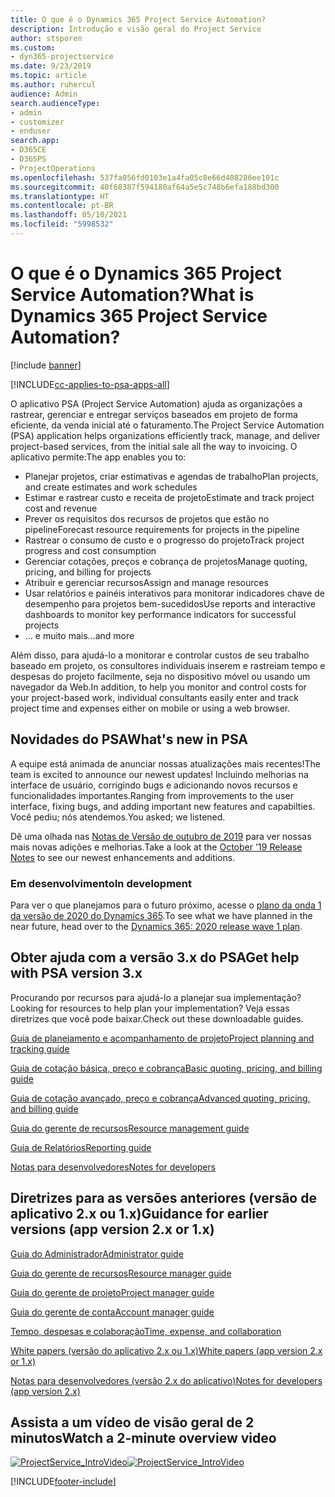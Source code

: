 ```yaml
---
title: O que é o Dynamics 365 Project Service Automation?
description: Introdução e visão geral do Project Service
author: stsporen
ms.custom:
- dyn365-projectservice
ms.date: 9/23/2019
ms.topic: article
ms.author: ruhercul
audience: Admin
search.audienceType:
- admin
- customizer
- enduser
search.app:
- D365CE
- D365PS
- ProjectOperations
ms.openlocfilehash: 537fa056fd0103e1a4fa05c8e66d408286ee101c
ms.sourcegitcommit: 40f68387f594180af64a5e5c748b6efa188bd300
ms.translationtype: HT
ms.contentlocale: pt-BR
ms.lasthandoff: 05/10/2021
ms.locfileid: "5998532"
---
```

# <a name="what-is-dynamics-365-project-service-automation"></a><span data-ttu-id="a7d9c-103">O que é o Dynamics 365 Project Service Automation?</span><span class="sxs-lookup"><span data-stu-id="a7d9c-103">What is Dynamics 365 Project Service Automation?</span></span>

[!include [banner](../includes/psa-now-project-operations.md)]

[!INCLUDE[cc-applies-to-psa-apps-all](../includes/cc-applies-to-psa-apps-all.md)]

<span data-ttu-id="a7d9c-104">O aplicativo PSA (Project Service Automation) ajuda as organizações a rastrear, gerenciar e entregar serviços baseados em projeto de forma eficiente, da venda inicial até o faturamento.</span><span class="sxs-lookup"><span data-stu-id="a7d9c-104">The Project Service Automation (PSA) application helps organizations efficiently track, manage, and deliver project-based services, from the initial sale all the way to invoicing.</span></span> <span data-ttu-id="a7d9c-105">O aplicativo permite:</span><span class="sxs-lookup"><span data-stu-id="a7d9c-105">The app enables you to:</span></span>

- <span data-ttu-id="a7d9c-106">Planejar projetos, criar estimativas e agendas de trabalho</span><span class="sxs-lookup"><span data-stu-id="a7d9c-106">Plan projects, and create estimates and work schedules</span></span>
- <span data-ttu-id="a7d9c-107">Estimar e rastrear custo e receita de projeto</span><span class="sxs-lookup"><span data-stu-id="a7d9c-107">Estimate and track project cost and revenue</span></span>
- <span data-ttu-id="a7d9c-108">Prever os requisitos dos recursos de projetos que estão no pipeline</span><span class="sxs-lookup"><span data-stu-id="a7d9c-108">Forecast resource requirements for projects in the pipeline</span></span>
- <span data-ttu-id="a7d9c-109">Rastrear o consumo de custo e o progresso do projeto</span><span class="sxs-lookup"><span data-stu-id="a7d9c-109">Track project progress and cost consumption</span></span>
- <span data-ttu-id="a7d9c-110">Gerenciar cotações, preços e cobrança de projetos</span><span class="sxs-lookup"><span data-stu-id="a7d9c-110">Manage quoting, pricing, and billing for projects</span></span>
- <span data-ttu-id="a7d9c-111">Atribuir e gerenciar recursos</span><span class="sxs-lookup"><span data-stu-id="a7d9c-111">Assign and manage resources</span></span>
- <span data-ttu-id="a7d9c-112">Usar relatórios e painéis interativos para monitorar indicadores chave de desempenho para projetos bem-sucedidos</span><span class="sxs-lookup"><span data-stu-id="a7d9c-112">Use reports and interactive dashboards to monitor key performance indicators for successful projects</span></span>
- <span data-ttu-id="a7d9c-113">... e muito mais</span><span class="sxs-lookup"><span data-stu-id="a7d9c-113">...and more</span></span>

<span data-ttu-id="a7d9c-114">Além disso, para ajudá-lo a monitorar e controlar custos de seu trabalho baseado em projeto, os consultores individuais inserem e rastreiam tempo e despesas do projeto facilmente, seja no dispositivo móvel ou usando um navegador da Web.</span><span class="sxs-lookup"><span data-stu-id="a7d9c-114">In addition, to help you monitor and control costs for your project-based work, individual consultants easily enter and track project time and expenses either on mobile or using a web browser.</span></span>

## <a name="whats-new-in-psa"></a><span data-ttu-id="a7d9c-115">Novidades do PSA</span><span class="sxs-lookup"><span data-stu-id="a7d9c-115">What's new in PSA</span></span>
<span data-ttu-id="a7d9c-116">A equipe está animada de anunciar nossas atualizações mais recentes!</span><span class="sxs-lookup"><span data-stu-id="a7d9c-116">The team is excited to announce our newest updates!</span></span> <span data-ttu-id="a7d9c-117">Incluindo melhorias na interface de usuário, corrigindo bugs e adicionando novos recursos e funcionalidades importantes.</span><span class="sxs-lookup"><span data-stu-id="a7d9c-117">Ranging from improvements to the user interface, fixing bugs, and adding important new features and capabilties.</span></span> <span data-ttu-id="a7d9c-118">Você pediu; nós atendemos.</span><span class="sxs-lookup"><span data-stu-id="a7d9c-118">You asked; we listened.</span></span>

<span data-ttu-id="a7d9c-119">Dê uma olhada nas [Notas de Versão de outubro de 2019](/dynamics365-release-plan/2019wave2/index) para ver nossas mais novas adições e melhorias.</span><span class="sxs-lookup"><span data-stu-id="a7d9c-119">Take a look at the [October '19 Release Notes](/dynamics365-release-plan/2019wave2/index) to see our newest enhancements and additions.</span></span>

### <a name="in-development"></a><span data-ttu-id="a7d9c-120">Em desenvolvimento</span><span class="sxs-lookup"><span data-stu-id="a7d9c-120">In development</span></span>
<span data-ttu-id="a7d9c-121">Para ver o que planejamos para o futuro próximo, acesse o [plano da onda 1 da versão de 2020 do Dynamics 365](/dynamics365-release-plan/2020wave1/index).</span><span class="sxs-lookup"><span data-stu-id="a7d9c-121">To see what we have planned in the near future, head over to the [Dynamics 365: 2020 release wave 1 plan](/dynamics365-release-plan/2020wave1/index).</span></span>

## <a name="get-help-with-psa-version-3x"></a><span data-ttu-id="a7d9c-122">Obter ajuda com a versão 3.x do PSA</span><span class="sxs-lookup"><span data-stu-id="a7d9c-122">Get help with PSA version 3.x</span></span>
<span data-ttu-id="a7d9c-123">Procurando por recursos para ajudá-lo a planejar sua implementação?</span><span class="sxs-lookup"><span data-stu-id="a7d9c-123">Looking for resources to help plan your implementation?</span></span> <span data-ttu-id="a7d9c-124">Veja essas diretrizes que você pode baixar.</span><span class="sxs-lookup"><span data-stu-id="a7d9c-124">Check out these downloadable guides.</span></span>

 [<span data-ttu-id="a7d9c-125">Guia de planejamento e acompanhamento de projeto</span><span class="sxs-lookup"><span data-stu-id="a7d9c-125">Project planning and tracking guide</span></span>](../psa/implementation-guides/project-planning-tracking.md)

 [<span data-ttu-id="a7d9c-126">Guia de cotação básica, preço e cobrança</span><span class="sxs-lookup"><span data-stu-id="a7d9c-126">Basic quoting, pricing, and billing guide</span></span>](../psa/implementation-guides/begin-quoting-pricing-billing.md)

 [<span data-ttu-id="a7d9c-127">Guia de cotação avançado, preço e cobrança</span><span class="sxs-lookup"><span data-stu-id="a7d9c-127">Advanced quoting, pricing, and billing guide</span></span>](../psa/implementation-guides/adv-quoting-pricing-billing.md)

 [<span data-ttu-id="a7d9c-128">Guia do gerente de recursos</span><span class="sxs-lookup"><span data-stu-id="a7d9c-128">Resource management guide</span></span>](../psa/implementation-guides/resource-management-guide.md)

 [<span data-ttu-id="a7d9c-129">Guia de Relatórios</span><span class="sxs-lookup"><span data-stu-id="a7d9c-129">Reporting guide</span></span>](../psa/implementation-guides/reporting-guide.md)

 [<span data-ttu-id="a7d9c-130">Notas para desenvolvedores</span><span class="sxs-lookup"><span data-stu-id="a7d9c-130">Notes for developers</span></span>](../psa/developer-guides/overview-dev-notes-v3.x.md)

## <a name="guidance-for-earlier-versions-app-version-2x-or-1x"></a><span data-ttu-id="a7d9c-131">Diretrizes para as versões anteriores (versão de aplicativo 2.x ou 1.x)</span><span class="sxs-lookup"><span data-stu-id="a7d9c-131">Guidance for earlier versions (app version 2.x or 1.x)</span></span>
 [<span data-ttu-id="a7d9c-132">Guia do Administrador</span><span class="sxs-lookup"><span data-stu-id="a7d9c-132">Administrator guide</span></span>](../psa/admin-guide.md)

 [<span data-ttu-id="a7d9c-133">Guia do gerente de recursos</span><span class="sxs-lookup"><span data-stu-id="a7d9c-133">Resource manager guide</span></span>](../psa/resource-manager-guide.md)

 [<span data-ttu-id="a7d9c-134">Guia do gerente de projeto</span><span class="sxs-lookup"><span data-stu-id="a7d9c-134">Project manager guide</span></span>](../psa/project-manager-guide.md)

 [<span data-ttu-id="a7d9c-135">Guia do gerente de conta</span><span class="sxs-lookup"><span data-stu-id="a7d9c-135">Account manager guide</span></span>](../psa/account-manager-guide.md)

 [<span data-ttu-id="a7d9c-136">Tempo, despesas e colaboração</span><span class="sxs-lookup"><span data-stu-id="a7d9c-136">Time, expense, and collaboration</span></span>](../psa/time-expense-collaboration-guide.md)

 [<span data-ttu-id="a7d9c-137">White papers (versão do aplicativo 2.x ou 1.x)</span><span class="sxs-lookup"><span data-stu-id="a7d9c-137">White papers (app version 2.x or 1.x)</span></span>](../psa/white-papers.md)

 [<span data-ttu-id="a7d9c-138">Notas para desenvolvedores (versão 2.x do aplicativo)</span><span class="sxs-lookup"><span data-stu-id="a7d9c-138">Notes for developers (app version 2.x)</span></span>](../psa/developer-guides/add-custom-qoi-forms-v2.x.md)

 ## <a name="watch-a-2-minute-overview-video"></a><span data-ttu-id="a7d9c-139">Assista a um vídeo de visão geral de 2 minutos</span><span class="sxs-lookup"><span data-stu-id="a7d9c-139">Watch a 2-minute overview video</span></span>
 <a name="heroArea"></a> <span data-ttu-id="a7d9c-140">[![ProjectService_IntroVideo](../psa/media/project-service-intro-video.png "ProjectService_IntroVideo")](https://go.microsoft.com/fwlink/p/?LinkId=799457)</span><span class="sxs-lookup"><span data-stu-id="a7d9c-140">[![ProjectService_IntroVideo](../psa/media/project-service-intro-video.png "ProjectService_IntroVideo")](https://go.microsoft.com/fwlink/p/?LinkId=799457)</span></span>




[!INCLUDE[footer-include](../includes/footer-banner.md)]